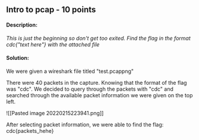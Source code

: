 ## Intro to pcap - 10 points

#### Description: 
*This is just the beginning so don't get too exited. Find the flag in the format cdc{"text here"} with the attached file*

#### Solution: 

We were given a wireshark file titled "test.pcappng"

There were 40 packets in the capture. Knowing that the format of the flag was "cdc".  We decided to query through the packets with "cdc" and searched through the available packet information we were given on the top left.

![[Pasted image 20220215223941.png]]

After selecting packet information, we were able to find the flag:
cdc{packets_hehe}